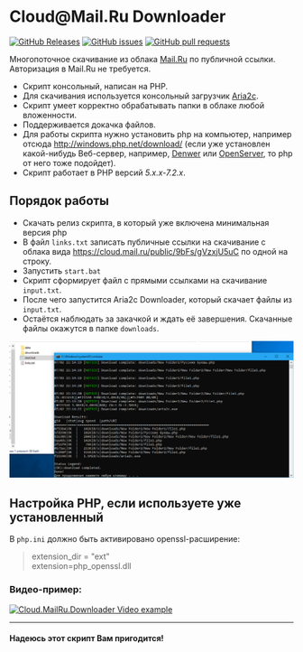 # Cloud&#64;Mail.Ru Downloader
[![GitHub Releases](https://img.shields.io/github/downloads/Geograph-us/Cloud-Mail.Ru-Downloader/total.svg?maxAge=60&style=flat-square)](https://github.com/Geograph-us/Cloud-Mail.Ru-Downloader/releases/latest)
[![GitHub issues](https://img.shields.io/github/issues/Geograph-us/Cloud-Mail.Ru-Downloader.svg?maxAge=60&style=flat-square)](https://github.com/Geograph-us/Cloud-Mail.Ru-Downloader/issues)
[![GitHub pull requests](https://img.shields.io/github/issues-pr/Geograph-us/Cloud-Mail.Ru-Downloader.svg?maxAge=60&style=flat-square)](https://github.com/Geograph-us/Cloud-Mail.Ru-Downloader/pulls)

Многопоточное скачивание из облака [Mail.Ru](http://cloud.mail.ru/) по публичной ссылки. Авторизация в Mail.Ru не требуется.

- Скрипт консольный, написан на PHP.
- Для скачивания используется консольный загрузчик [Aria2c](https://aria2.github.io/).
- Скрипт умеет корректно обрабатывать папки в облаке любой вложенности.
- Поддерживается докачка файлов.
- Для работы скрипта нужно установить php на компьютер, например отсюда http://windows.php.net/download/ (если уже установлен какой-нибудь Веб-сервер, например, [Denwer](http://www.denwer.ru/) или [OpenServer](http://open-server.ru/), то php от него тоже подойдет).
- Скрипт работает в PHP версий *5.x.x-7.2.x*.

## Порядок работы

- Скачать релиз скрипта, в который уже включена минимальная версия php
- В файл `links.txt` записать публичные ссылки на скачивание с облака вида https://cloud.mail.ru/public/9bFs/gVzxjU5uC по одной на строку.
- Запустить `start.bat`
- Скрипт сформирует файл с прямыми ссылками на скачивание `input.txt`.
- После чего запустится Aria2c Downloader, который скачает файлы из `input.txt`.
- Остаётся наблюдать за закачкой и ждать её завершения. Скачанные файлы окажутся в папке `downloads`.

[![Скрипт за работой](image.png)](image.png)

## Настройка PHP, если используете уже установленный
В `php.ini` должно быть активировано openssl-расширение:
>extension_dir = "ext"\
>extension=php_openssl.dll

### Видео-пример:
[![Cloud.MailRu.Downloader Video example](https://img.youtube.com/vi/WnJyXEdEqfI/0.jpg)](https://www.youtube.com/watch?v=WnJyXEdEqfI)

***
#### Надеюсь этот скрипт Вам пригодится!
